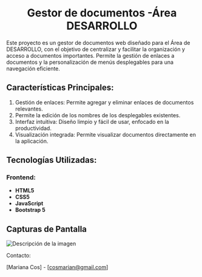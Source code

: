 <h1 align="center"> Gestor de documentos -Área DESARROLLO </h1>
  

Este proyecto es un gestor de documentos web diseñado para el Área de DESARROLLO, con el objetivo de centralizar y facilitar la organización y acceso a documentos importantes. Permite la gestión de enlaces a documentos y la personalización de menús desplegables para una navegación eficiente.

## Características Principales:

1. Gestión de enlaces: Permite agregar y eliminar enlaces de documentos relevantes.
2. Permite la edición de los nombres de los desplegables existentes.
3. Interfaz intuitiva: Diseño limpio y fácil de usar, enfocado en la productividad.
4. Visualización integrada: Permite visualizar documentos directamente en la aplicación.


## Tecnologías Utilizadas:

### Frontend:
- **HTML5**
- **CSS5**
- **JavaScript**
- **Bootstrap 5**

## Capturas de Pantalla

![Descripción de la imagen](images/nombre-de-la-imagen.png)


Contacto:

[Mariana Cos] - [cosmarian@gmail.com]

